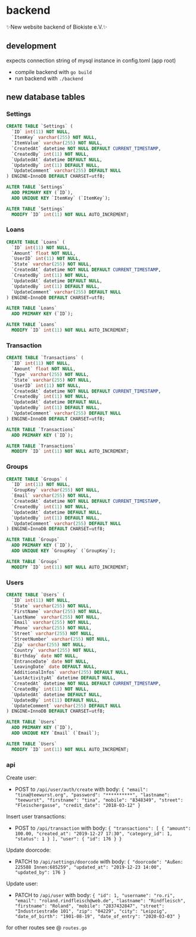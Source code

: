 # backend

✨New website backend of Biokiste e.V.✨

## development

expects connection string of mysql instance in config.toml (app root)

- compile backend with `go build`
- run backend with `./backend`

## new database tables

### Settings

```sql
CREATE TABLE `Settings` (
  `ID` int(11) NOT NULL,
  `ItemKey` varchar(255) NOT NULL,
  `ItemValue` varchar(255) NOT NULL,
  `CreatedAt` datetime NOT NULL DEFAULT CURRENT_TIMESTAMP,
  `CreatedBy` int(11) NOT NULL,
  `UpdatedAt` datetime DEFAULT NULL,
  `UpdatedBy` int(11) DEFAULT NULL,
  `UpdateComment` varchar(255) DEFAULT NULL
) ENGINE=InnoDB DEFAULT CHARSET=utf8;

ALTER TABLE `Settings`
  ADD PRIMARY KEY (`ID`),
  ADD UNIQUE KEY `ItemKey` (`ItemKey`);

ALTER TABLE `Settings`
  MODIFY `ID` int(11) NOT NULL AUTO_INCREMENT;
```

### Loans

```sql
CREATE TABLE `Loans` (
  `ID` int(11) NOT NULL,
  `Amount` float NOT NULL,
  `UserID` int(11) NOT NULL,
  `State` varchar(255) NOT NULL,
  `CreatedAt` datetime NOT NULL DEFAULT CURRENT_TIMESTAMP,
  `CreatedBy` int(11) NOT NULL,
  `UpdatedAt` datetime DEFAULT NULL,
  `UpdatedBy` int(11) DEFAULT NULL,
  `UpdateComment` varchar(255) DEFAULT NULL
) ENGINE=InnoDB DEFAULT CHARSET=utf8;

ALTER TABLE `Loans`
  ADD PRIMARY KEY (`ID`);

ALTER TABLE `Loans`
  MODIFY `ID` int(11) NOT NULL AUTO_INCREMENT;
```

### Transaction

```sql
CREATE TABLE `Transactions` (
  `ID` int(11) NOT NULL,
  `Amount` float NOT NULL,
  `Type` varchar(255) NOT NULL,
  `State` varchar(255) NOT NULL,
  `UserID` int(11) NOT NULL,
  `CreatedAt` datetime NOT NULL DEFAULT CURRENT_TIMESTAMP,
  `CreatedBy` int(11) NOT NULL,
  `UpdatedAt` datetime DEFAULT NULL,
  `UpdatedBy` int(11) DEFAULT NULL,
  `UpdateComment` varchar(255) DEFAULT NULL
) ENGINE=InnoDB DEFAULT CHARSET=utf8;

ALTER TABLE `Transactions`
  ADD PRIMARY KEY (`ID`);

ALTER TABLE `Transactions`
  MODIFY `ID` int(11) NOT NULL AUTO_INCREMENT;
```

### Groups

```sql
CREATE TABLE `Groups` (
  `ID` int(11) NOT NULL,
  `GroupKey` varchar(255) NOT NULL,
  `Email` varchar(255) NOT NULL,
  `CreatedAt` datetime NOT NULL DEFAULT CURRENT_TIMESTAMP,
  `CreatedBy` int(11) NOT NULL,
  `UpdatedAt` datetime DEFAULT NULL,
  `UpdatedBy` int(11) DEFAULT NULL,
  `UpdateComment` varchar(255) DEFAULT NULL
) ENGINE=InnoDB DEFAULT CHARSET=utf8;

ALTER TABLE `Groups`
  ADD PRIMARY KEY (`ID`),
  ADD UNIQUE KEY `GroupKey` (`GroupKey`);

ALTER TABLE `Groups`
  MODIFY `ID` int(11) NOT NULL AUTO_INCREMENT;
```

### Users

```sql
CREATE TABLE `Users` (
  `ID` int(11) NOT NULL,
  `State` varchar(255) NOT NULL,
  `FirstName` varchar(255) NOT NULL,
  `LastName` varchar(255) NOT NULL,
  `Email` varchar(255) NOT NULL,
  `Phone` varchar(255) NOT NULL,
  `Street` varchar(255) NOT NULL,
  `StreetNumber` varchar(255) NOT NULL,
  `Zip` varchar(255) NOT NULL,
  `Country` varchar(255) NOT NULL,
  `Birthday` date NOT NULL,
  `EntranceDate` date NOT NULL,
  `LeavingDate` date DEFAULT NULL,
  `AdditionalInfos` varchar(255) DEFAULT NULL,
  `LastActivityAt` datetime DEFAULT NULL,
  `CreatedAt` datetime NOT NULL DEFAULT CURRENT_TIMESTAMP,
  `CreatedBy` int(11) NOT NULL,
  `UpdatedAt` datetime DEFAULT NULL,
  `UpdatedBy` int(11) DEFAULT NULL,
  `UpdateComment` varchar(255) DEFAULT NULL
) ENGINE=InnoDB DEFAULT CHARSET=utf8;

ALTER TABLE `Users`
  ADD PRIMARY KEY (`ID`),
  ADD UNIQUE KEY `Email` (`Email`);

ALTER TABLE `Users`
  MODIFY `ID` int(11) NOT NULL AUTO_INCREMENT;
```

### api

Create user:

- POST to `/api/user/auth/create` with body:
  `{ "email": "tina@teewurst.org", "password": "**********", "lastname": "teewurst", "firstname": "tina", "mobile": "8348349", "street": "Fleischergasse", "credit_date": "2018-03-12" }`

Insert user transactions:

- POST to `/api/transaction` with body:
  `{ "transactions": [ { "amount": 100.00, "created_at": "2019-12-27 17:30", "category_id": 1, "status": 1 } ], "user": { "id": 176 } }`

Update doorcode:

- PATCH to `/api/settings/doorcode` with body:
  `{ "doorcode": "Außen: 225588 Innen:685259", "updated_at": "2019-12-23 14:00", "updated_by": 176 }`

Update user:

- PATCH to `/api/user` with body:
  `{ "id": 1, "username": "ro.ri", "email": "roland.rindfleisch@web.de", "lastname": "Rindfleisch", "firstname": "Roland", "mobile": "2837432847", "street": "Industriestraße 101", "zip": "04229", "city": "Leipzig", "date_of_birth": "1901-08-19", "date_of_entry": "2020-03-03" }`

for other routes see @ `routes.go`
